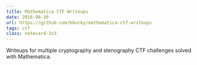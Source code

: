 ```yaml
---
title: Mathematica CTF Writeups
date: 2016-08-30
url: https://github.com/bburky/mathematica-ctf-writeups
tags: ctf
class: notecard-3x3
---
```


Writeups for multiple cryptography and stenography CTF challenges solved with Mathematica.
